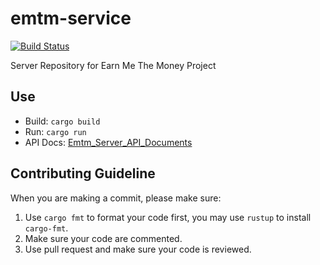 # emtm-service
[![Build Status](https://travis-ci.com/earn-me-some-money/emtm-service.svg?branch=master)](https://travis-ci.com/earn-me-some-money/emtm-service)

Server Repository for Earn Me The Money Project

## Use

- Build: `cargo build`
- Run: `cargo run`
- API Docs: [Emtm_Server_API_Documents](https://github.com/earn-me-some-money/Documents/blob/master/Server_API_Docs/Emtm_Server_Side_API_Docs.md)

## Contributing Guideline
When you are making a commit, please make sure:

1. Use `cargo fmt` to format your code first, you may use `rustup` to install `cargo-fmt`.
2. Make sure your code are commented.
3. Use pull request and make sure your code is reviewed.